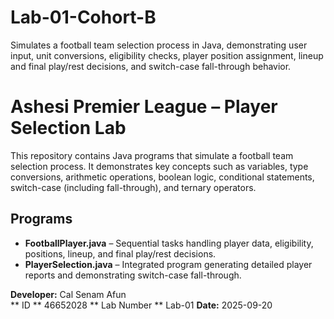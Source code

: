 # Lab-01-Cohort-B
Simulates a football team selection process in Java, demonstrating user input, unit conversions, eligibility checks, player position assignment, lineup and final play/rest decisions, and switch-case fall-through behavior.

# Ashesi Premier League – Player Selection Lab

This repository contains Java programs that simulate a football team selection process. It demonstrates key concepts such as variables, type conversions, arithmetic operations, boolean logic, conditional statements, switch-case (including fall-through), and ternary operators.

## Programs
- **FootballPlayer.java** – Sequential tasks handling player data, eligibility, positions, lineup, and final play/rest decisions.  
- **PlayerSelection.java** – Integrated program generating detailed player reports and demonstrating switch-case fall-through.

**Developer:** Cal Senam Afun  
** ID ** 46652028
** Lab Number ** Lab-01
**Date:** 2025-09-20

